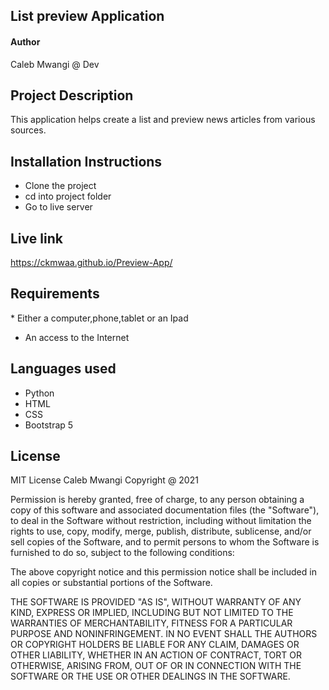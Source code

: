 ## List preview Application
#### Author
Caleb Mwangi @ Dev

## Project Description
This application helps create a list and preview news articles from various sources.

## Installation Instructions
* Clone the project
* cd into project folder
* Go to live server

## Live link
https://ckmwaa.github.io/Preview-App/

## Requirements
​* Either a computer,phone,tablet or an Ipad​
* An access to the Internet​

## Languages used
* Python
* HTML
* CSS
* Bootstrap 5

## License
MIT License
Caleb Mwangi Copyright @ 2021

Permission is hereby granted, free of charge, to any person obtaining a copy of this software and associated documentation files (the "Software"), to deal in the Software without restriction, including without limitation the rights to use, copy, modify, merge, publish, distribute, sublicense, and/or sell copies of the Software, and to permit persons to whom the Software is furnished to do so, subject to the following conditions:

The above copyright notice and this permission notice shall be included in all copies or substantial portions of the Software.

THE SOFTWARE IS PROVIDED "AS IS", WITHOUT WARRANTY OF ANY KIND, EXPRESS OR IMPLIED, INCLUDING BUT NOT LIMITED TO THE WARRANTIES OF MERCHANTABILITY, FITNESS FOR A PARTICULAR PURPOSE AND NONINFRINGEMENT. IN NO EVENT SHALL THE AUTHORS OR COPYRIGHT HOLDERS BE LIABLE FOR ANY CLAIM, DAMAGES OR OTHER LIABILITY, WHETHER IN AN ACTION OF CONTRACT, TORT OR OTHERWISE, ARISING FROM, OUT OF OR IN CONNECTION WITH THE SOFTWARE OR THE USE OR OTHER DEALINGS IN THE SOFTWARE.